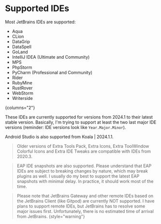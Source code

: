 <show-structure for="chapter,procedure,tab,def"/>

# Supported IDEs

Most JetBrains IDEs are supported:
- Aqua
- CLion
- DataGrip
- DataSpell
- GoLand
- IntelliJ IDEA (Ultimate and Community)
- MPS
- PhpStorm
- PyCharm (Professional and Community)
- Rider
- RubyMine
- RustRover
- WebStorm
- Writerside

{columns="2"}

These IDEs are currently supported for versions from 2024.1 to their latest stable version.
Basically, I'm trying to support at least the two last major IDE versions (reminder: IDE versions look like `Year.Major.Minor`).

Android Studio is also supported from Koala | 2024.1.1.

> Older versions of Extra Tools Pack, Extra Icons, Extra ToolWindow Colorful Icons and Extra IDE Tweaks are compatible with IDEs from 2020.3.

> EAP IDE snapshots are also supported. Please understand that EAP IDEs are subject to breaking changes by nature, which may break plugins as well. I usually do my best to support the latest EAP snapshots with minimal delay. In practice, it should work most of the time.

> Please note that JetBrains Gateway and other remote IDEs based on the JetBrains Client (like Gitpod) are currently NOT supported.
> I have plans to support remote IDEs, but JetBrains has to resolve some major issues first. Unfortunately, there is no estimated time of arrival from JetBrains.
{style="warning"}
